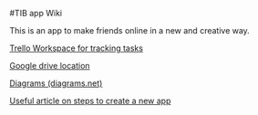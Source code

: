 #TIB app Wiki

This is an app to make friends online in a new and creative way.

[Trello Workspace for tracking tasks](https://trello.com/tibapp1/home)

[Google drive location](https://drive.google.com/drive/folders/1mD04Hmv1TTvfMS411TbzCeuar_TD0K3c?usp=sharing)

[Diagrams (diagrams.net)](https://app.diagrams.net/#G1jDNMfToYDN9mbBb69lFWlvxYU3vUCRMT)

[Useful article on steps to create a new app](https://www.builder.ai/blog/how-to-create-an-app-from-scratch)